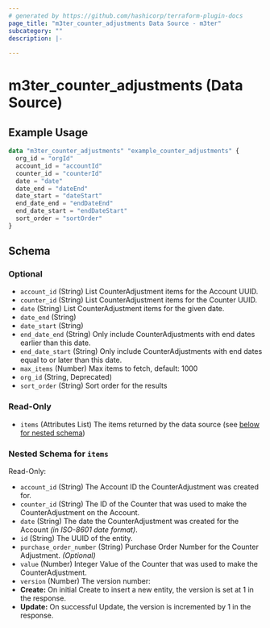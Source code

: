 ```yaml
---
# generated by https://github.com/hashicorp/terraform-plugin-docs
page_title: "m3ter_counter_adjustments Data Source - m3ter"
subcategory: ""
description: |-
  
---
```


# m3ter_counter_adjustments (Data Source)



## Example Usage

```terraform
data "m3ter_counter_adjustments" "example_counter_adjustments" {
  org_id = "orgId"
  account_id = "accountId"
  counter_id = "counterId"
  date = "date"
  date_end = "dateEnd"
  date_start = "dateStart"
  end_date_end = "endDateEnd"
  end_date_start = "endDateStart"
  sort_order = "sortOrder"
}
```

<!-- schema generated by tfplugindocs -->
## Schema

### Optional

- `account_id` (String) List CounterAdjustment items for the Account UUID.
- `counter_id` (String) List CounterAdjustment items for the Counter UUID.
- `date` (String) List CounterAdjustment items for the given date.
- `date_end` (String)
- `date_start` (String)
- `end_date_end` (String) Only include CounterAdjustments with end dates earlier than this date.
- `end_date_start` (String) Only include CounterAdjustments with end dates equal to or later than this date.
- `max_items` (Number) Max items to fetch, default: 1000
- `org_id` (String, Deprecated)
- `sort_order` (String) Sort order for the results

### Read-Only

- `items` (Attributes List) The items returned by the data source (see [below for nested schema](#nestedatt--items))

<a id="nestedatt--items"></a>
### Nested Schema for `items`

Read-Only:

- `account_id` (String) The Account ID the CounterAdjustment was created for.
- `counter_id` (String) The ID of the Counter that was used to make the CounterAdjustment on the Account.
- `date` (String) The date the CounterAdjustment was created for the Account *(in ISO-8601 date format)*.
- `id` (String) The UUID of the entity.
- `purchase_order_number` (String) Purchase Order Number for the Counter Adjustment. *(Optional)*
- `value` (Number) Integer Value of the Counter that was used to make the CounterAdjustment.
- `version` (Number) The version number:
- **Create:** On initial Create to insert a new entity, the version is set at 1 in the response.
- **Update:** On successful Update, the version is incremented by 1 in the response.
